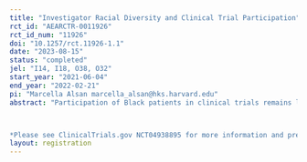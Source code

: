 ```yaml
---
title: "Investigator Racial Diversity and Clinical Trial Participation"
rct_id: "AEARCTR-0011926"
rct_id_num: "11926"
doi: "10.1257/rct.11926-1.1"
date: "2023-08-15"
status: "completed"
jel: "I14, I18, O38, O32"
start_year: "2021-06-04"
end_year: "2022-02-21"
pi: "Marcella Alsan marcella_alsan@hks.harvard.edu"
abstract: "Participation of Black patients in clinical trials remains low relative to population and disease-burden benchmarks. We investigate whether increased racial diversity of trial principal investigators could increase enrollment of Black patients. To do so, we conducted a survey experiment in which respondents were shown a photo of a current NIH investigator in which race (Black/White) was cross-randomized as was gender (male/female) to provide a relevant benchmark. Black respondents reported 10.5 percent higher interest in participating in a clinical study led by a race concordant investigator. Gender concordance had no effect. Multivariate regression analyses point to perceived trustworthiness as the most important factor in explaining the pattern of results. Our findings suggest that increasing the racial diversity of clinical trial investigators is a potentially effective method for encouraging enrollment of Black participants in medical research.

*Please see ClinicalTrials.gov NCT04938895 for more information and pre-registration."
layout: registration
---
```


